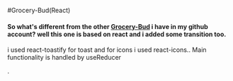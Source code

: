 #Grocery-Bud(React)

#### So what's different from the other <a href="https://github.com/Suhail-007/Grocery-Bud.git">Grocery-Bud</a> i have in my github account? well this one is based on react and i added some transition too.

<p>i used react-toastify for toast and for icons i used react-icons.. Main functionality is handled by useReducer</p>.